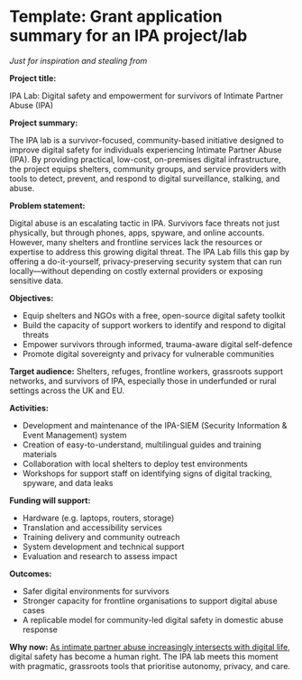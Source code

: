 # Template: Grant application summary for an IPA project/lab

*Just for inspiration and stealing from*

**Project title:**

IPA Lab: Digital safety and empowerment for survivors of Intimate Partner Abuse (IPA)

**Project summary:**

The IPA lab is a survivor-focused, community-based initiative designed to improve digital safety for individuals 
experiencing Intimate Partner Abuse (IPA). By providing practical, low-cost, on-premises digital infrastructure, the 
project equips shelters, community groups, and service providers with tools to detect, prevent, and respond to digital 
surveillance, stalking, and abuse.

**Problem statement:**

Digital abuse is an escalating tactic in IPA. Survivors face threats not just physically, but through phones, apps, 
spyware, and online accounts. However, many shelters and frontline services lack the resources or expertise to address 
this growing digital threat. The IPA Lab fills this gap by offering a do-it-yourself, privacy-preserving security 
system that can run locally—without depending on costly external providers or exposing sensitive data.

**Objectives:**

* Equip shelters and NGOs with a free, open-source digital safety toolkit
* Build the capacity of support workers to identify and respond to digital threats
* Empower survivors through informed, trauma-aware digital self-defence
* Promote digital sovereignty and privacy for vulnerable communities

**Target audience:** Shelters, refuges, frontline workers, grassroots support networks, and survivors of IPA, 
especially those in underfunded or rural settings across the UK and EU.

**Activities:**

* Development and maintenance of the IPA-SIEM (Security Information & Event Management) system
* Creation of easy-to-understand, multilingual guides and training materials
* Collaboration with local shelters to deploy test environments
* Workshops for support staff on identifying signs of digital tracking, spyware, and data leaks

**Funding will support:**

* Hardware (e.g. laptops, routers, storage)
* Translation and accessibility services
* Training delivery and community outreach
* System development and technical support
* Evaluation and research to assess impact

**Outcomes:**

* Safer digital environments for survivors
* Stronger capacity for frontline organisations to support digital abuse cases
* A replicable model for community-led digital safety in domestic abuse response

**Why now:** [As intimate partner abuse increasingly intersects with digital life](../landscape.md), digital safety has 
become a human right. The IPA lab meets this moment with pragmatic, grassroots tools that prioritise autonomy, privacy, 
and care.
